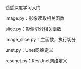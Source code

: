 遥感深度学习入门

image.py：影像读取相关函数

slice.py：影像切分相关函数

image_slice.py：主函数，执行切分

unet.py：Unet网络定义

resunet.py：ResUnet网络定义
